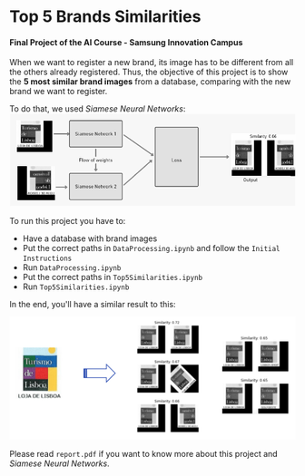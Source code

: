 # Top 5 Brands Similarities

#### Final Project of the AI Course - Samsung Innovation Campus

When we want to register a new brand, its image has to be different from all the others already registered.
Thus, the objective of this project is to show the **5 most similar brand images** from a database, comparing with the new brand we want to register.

To do that, we used *Siamese Neural Networks*:
![](Images/rede.png)

To run this project you have to:
- Have a database with brand images
- Put the correct paths in `DataProcessing.ipynb` and follow the `Initial Instructions`
- Run `DataProcessing.ipynb`
- Put the correct paths in `Top5Similarities.ipynb`
- Run `Top5Similarities.ipynb`

In the end, you'll have a similar result to this:

![](Images/redefinal.png)

Please read `report.pdf` if you want to know more about this project and *Siamese Neural Networks*.
